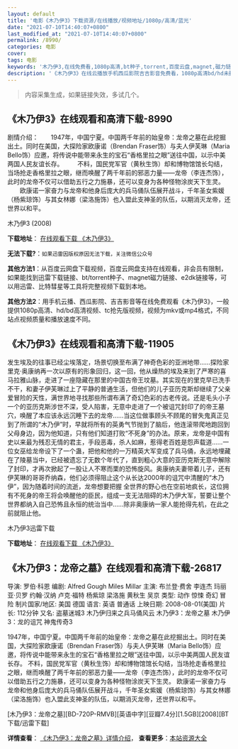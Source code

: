 ```yaml
---
layout: default
title: '电影《木乃伊3》下载资源/在线播放/视频地址/1080p/高清/蓝光'
date: "2021-07-10T14:40:07+0800"
last_modified_at: "2021-07-10T14:40:07+0800"
permalink: /8990/
categories: 电影
cover:
tags: 电影
keywords: '木乃伊3,在线免费看,1080p高清,bt种子,torrent,百度云盘,magnet,磁力链,迅雷下载资源'
description: '《木乃伊3》在线云播放手机西瓜影院吉吉影音免费看，1080p高清bd/hd未删减完整版和tc抢先枪版，mkv/mp4格式，附带bt/torrent种子、magnet/磁力链、百度云盘、网盘资源迅雷下载链接'
---
```


>内容采集生成，如果链接失效，多试几个。


## 《木乃伊3》在线观看和高清下载-8990

剧情介绍：　　1947年，中国宁夏。中国两千年前的始皇帝：龙帝之墓在此挖掘出土。同时在美国，大探险家欧康诺（Brendan Fraser饰）与夫人伊芙琳（Maria Bello饰）应邀，将传说中能带来永生的宝石“香格里拉之眼”送往中国，以示中美两国人民友谊长存。 　　不料，国民党军官（黄秋生饰）却和博物馆馆长勾结，当场抢走香格里拉之眼，继而唤醒了两千年前的邪恶力量——龙帝（李连杰饰），此时的龙帝不仅可以借助五行之力施暴，还可以变身为各种怪物涂炭天下生灵。 　　欧康诺一家奋力与龙帝和他身后庞大的兵马俑队伍展开战斗，千年圣女紫媛（杨紫琼饰）与其女林娜（梁洛施饰）也入盟此支神圣的队伍，以期消灭龙帝，还世界以和平。


木乃伊3 (2008)

**下载地址**： [在线观看下载 《木乃伊3》](https://www.btbtdy.me/btdy/dy10122.html) 


**无法下载?**：`如果迅雷因版权原因无法下载，关注微信公众号 `

**其他方法1**：从百度云网盘下载视频，百度云网盘支持在线观看，非会员有限制，如果能找到迅雷下载链接、bt/torrent种子、magnet磁力链接、e2dk链接等，可以用迅雷、比特彗星等工具将完整视频下载到本地。

**其他方法2**：用手机云播、西瓜影院、吉吉影音等在线免费观看《木乃伊3》，一般提供1080p高清、hd/bd高清视频、tc抢先版视频，视频为mkv或mp4格式，不同站点视频质量和播放速度不同。


## 《木乃伊3》在线观看和高清下载-11905

发生埃及的往事已经尘埃落定，场景切换至布满了神奇色彩的亚洲地带&hellip;…探险家里克&middot;奥康纳再一次以原有的形象回归，这一回，他从燥热的埃及来到了严寒的喜马拉雅山脉，走进了一座隐藏在那里的中国古帝王坟墓。其实现在的里克早已洗手不干，和妻子伊芙琳过上了平静的普通生活，但他们的儿子亚历克斯却继续了父亲爱冒险的天性，满世界地寻找那些所谓布满了奇幻色彩的古老传说。还是毛头小子一个的亚历克斯涉世不深，受人陷害，无意中走进了一个被诅咒封印了的帝王墓穴，唤醒了本应该永远沉睡下去的龙帝……当这位做事顾头不顾尾的冒失鬼真正见到了所谓的“木乃伊&rdquo;时，早就将所有的英勇气节抛到了脑后，他连滚带爬地跑回到父母身边，因为他知道，只有他们知道打败“不死身&rdquo;的办法。原来，龙帝是中国有史以来最为残忍无情的君主，手段恶毒，杀人如麻，惹得老百姓是怨声载道……一位女巫给龙帝设下了一个蛊，把他和他的一万精英大军变成了兵马俑，永远地埋藏在了陵墓当中，已经被遗忘了无数个年代了，直到粗心大意的亚历克斯无意中解除了封印，才再次掀起了一股让人不寒而栗的恐怖旋风。奥康纳夫妻带着儿子，还有伊芙琳的哥哥乔纳森，他们必须得阻止这个从长达2000年的诅咒中清醒的“木乃伊&rdquo;，因为随着时间的流逝，龙帝想要把握 全世界的野心也在空前地疯长，这位拥有不死身的帝王将会唤醒他的臣民，组成一支无法阻碍的木乃伊大军，誓要让整个世界都纳入自己恐怖且永恒的统治当中&hellip;…除非奥康纳一家人能抢得先机，在此之前就阻止他。


木乃伊3迅雷下载

**下载地址**： [在线观看下载 《木乃伊3》](https://www.993dy.com//vod-detail-id-19283.html) 


## 《木乃伊3：龙帝之墓》在线观看和高清下载-26817

导演: 罗伯·科恩 编剧: Alfred Gough Miles Millar 主演: 布兰登·费舍 李连杰 玛丽亚·贝罗 约翰·汉纳 卢克·福特 杨紫琼 梁洛施 黄秋生 吴京 类型: 动作 惊悚 奇幻 冒险 制片国家/地区: 美国 德国 语言: 英语 普通话 上映日期: 2008-08-01(美国) 片长: 112分钟 又名: 盗墓迷城3 木乃伊归来之兵马俑风云 木乃伊3：龙帝之墓 木乃伊3：龙的诅咒 神鬼传奇3

1947年，中国宁夏。中国两千年前的始皇帝：龙帝之墓在此挖掘出土。同时在美国，大探险家欧康诺（Brendan Fraser饰）与夫人伊芙琳（Maria Bello饰）应邀，将传说中能带来永生的宝石“香格里拉之眼”送往中国，以示中美两国人民友谊长存。 不料，国民党军官（黄秋生饰）却和博物馆馆长勾结，当场抢走香格里拉之眼，继而唤醒了两千年前的邪恶力量——龙帝（李连杰饰），此时的龙帝不仅可以借助五行之力施暴，还可以变身为各种怪物涂炭天下生灵。 欧康诺一家奋力与龙帝和他身后庞大的兵马俑队伍展开战斗，千年圣女紫媛（杨紫琼饰）与其女林娜（梁洛施饰）也入盟此支神圣的队伍，以期消灭龙帝，还世界以和平。


[木乃伊3：龙帝之墓][BD-720P-RMVB][英语中字][豆瓣7.4分][1.5GB][2008][BT下载/迅雷下载]

**详情查看**： [《木乃伊3：龙帝之墓》详情介绍](/movie/26817/)， **查看更多**：[本站资源大全](/movie/t/all/)

